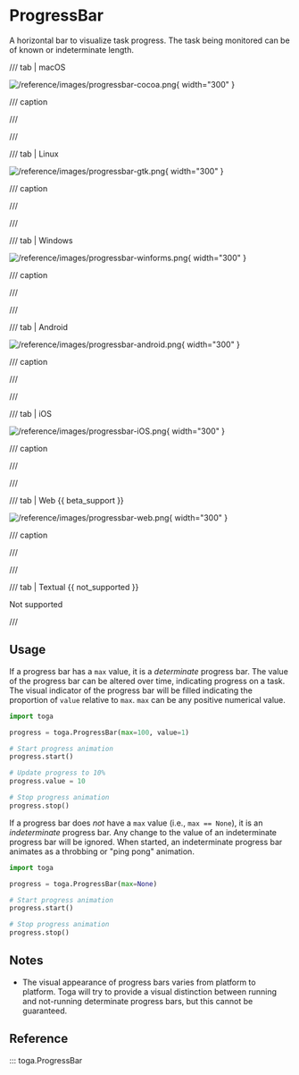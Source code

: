 # ProgressBar

A horizontal bar to visualize task progress. The task being monitored can be of known or indeterminate length.

/// tab | macOS

![/reference/images/progressbar-cocoa.png](/reference/images/progressbar-cocoa.png){ width="300" }

/// caption

///

<!-- TODO: Update alt text -->

///

/// tab | Linux

![/reference/images/progressbar-gtk.png](/reference/images/progressbar-gtk.png){ width="300" }

/// caption

///

<!-- TODO: Update alt text -->

///

/// tab | Windows

![/reference/images/progressbar-winforms.png](/reference/images/progressbar-winforms.png){ width="300" }

/// caption

///

<!-- TODO: Update alt text -->

///

/// tab | Android

![/reference/images/progressbar-android.png](/reference/images/progressbar-android.png){ width="300" }

/// caption

///

<!-- TODO: Update alt text -->

///

/// tab | iOS

![/reference/images/progressbar-iOS.png](/reference/images/progressbar-iOS.png){ width="300" }

/// caption

///

<!-- TODO: Update alt text -->

///

/// tab | Web {{ beta_support }}

![/reference/images/progressbar-web.png](/reference/images/progressbar-web.png){ width="300" }

/// caption

///

<!-- TODO: Update alt text -->

///

/// tab | Textual {{ not_supported }}

Not supported

///

## Usage

If a progress bar has a `max` value, it is a *determinate* progress bar. The value of the progress bar can be altered over time, indicating progress on a task. The visual indicator of the progress bar will be filled indicating the proportion of `value` relative to `max`. `max` can be any positive numerical value.

```python
import toga

progress = toga.ProgressBar(max=100, value=1)

# Start progress animation
progress.start()

# Update progress to 10%
progress.value = 10

# Stop progress animation
progress.stop()
```

If a progress bar does *not* have a `max` value (i.e., `max == None`), it is an *indeterminate* progress bar. Any change to the value of an indeterminate progress bar will be ignored. When started, an indeterminate progress bar animates as a throbbing or "ping pong" animation.

```python
import toga

progress = toga.ProgressBar(max=None)

# Start progress animation
progress.start()

# Stop progress animation
progress.stop()
```

## Notes

- The visual appearance of progress bars varies from platform to platform. Toga will try to provide a visual distinction between running and not-running determinate progress bars, but this cannot be guaranteed.

## Reference

::: toga.ProgressBar
